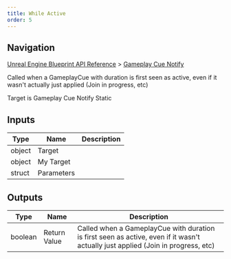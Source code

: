 ```yaml
---
title: While Active
order: 5
---
```

## Navigation

[Unreal Engine Blueprint API Reference](https://dev.epicgames.com/documentation/en-us/unreal-engine/BlueprintAPI) > [Gameplay Cue Notify](https://dev.epicgames.com/documentation/en-us/unreal-engine/BlueprintAPI/GameplayCueNotify)

Called when a GameplayCue with duration is first seen as active, even if it wasn't actually just applied (Join in progress, etc)

Target is Gameplay Cue Notify Static

## Inputs

| Type | Name | Description |
| --- | --- | --- |
| object | Target |  |
| object | My Target |  |
| struct | Parameters |  |

## Outputs

| Type | Name | Description |
| --- | --- | --- |
| boolean | Return Value | Called when a GameplayCue with duration is first seen as active, even if it wasn't actually just applied (Join in progress, etc) |
